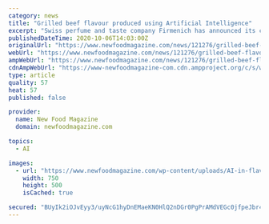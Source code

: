 ```yaml
---
category: news
title: "Grilled beef flavour produced using Artificial Intelligence"
excerpt: "Swiss perfume and taste company Firmenich has announced its creation of the first ever AI-produced 'lightly grilled beef' flavour."
publishedDateTime: 2020-10-06T14:03:00Z
originalUrl: "https://www.newfoodmagazine.com/news/121276/grilled-beef-flavour-produced-using-artificial-intelligence/"
webUrl: "https://www.newfoodmagazine.com/news/121276/grilled-beef-flavour-produced-using-artificial-intelligence/"
ampWebUrl: "https://www.newfoodmagazine.com/news/121276/grilled-beef-flavour-produced-using-artificial-intelligence/amp/"
cdnAmpWebUrl: "https://www-newfoodmagazine-com.cdn.ampproject.org/c/s/www.newfoodmagazine.com/news/121276/grilled-beef-flavour-produced-using-artificial-intelligence/amp/"
type: article
quality: 57
heat: 57
published: false

provider:
  name: New Food Magazine
  domain: newfoodmagazine.com

topics:
  - AI

images:
  - url: "https://www.newfoodmagazine.com/wp-content/uploads/AI-in-flavour-creation_for-web.jpg"
    width: 750
    height: 500
    isCached: true

secured: "BUyIk2iOJvEyy3/uyNcG1hyDnEMaeKN0HlQ2nDGr0PgPrAMdVEGc0jfpeJbr4jnYa4diMyldxWh/1vngTpsRMKrvDp6CaaibZz9JdJaGt/GvgheNnUfg23yjmVzJqnqJMGA/CbA2EQKrGmKCJG/0QjapYZrzFWmq67f2K7MkoIsSarQrSpP0M5ses16ueHZNq+qpSQ6l9FyQcX7RckaKmcHHNiD2ZESuR5bMqNTSg8Oj/19u59IL4UgVbZhGG/xHS1IZSu6KrymmP5wBZUDrDriewzTHT5qxW0hVsQ86McY3FksrGt9EHRzOg/+FheNClEyMU6d/SldX3L6QkfjlNnuCQBEFjFk+KlAoMc1HstQ=;EpZ8CFQdy4o2s0SnDGo83Q=="
---
```


